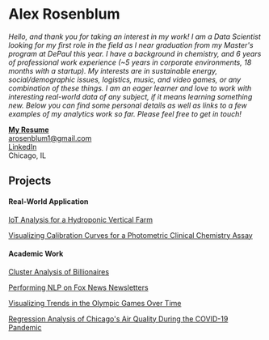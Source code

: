 # Alex Rosenblum
*Hello, and thank you for taking an interest in my work! I am a Data Scientist looking for my first role in the field as I near graduation from my Master's program at DePaul this year. I have a background in chemistry, and 6 years of professional work experience (~5 years in corporate environments, 18 months with a startup). My interests are in sustainable energy, social/demographic issues, logistics, music, and video games, or any combination of these things. I am an eager learner and love to work with interesting real-world data of any subject, if it means learning something new. Below you can find some personal details as well as links to a few examples of my analytics work so far. Please feel free to get in touch!*

[**My Resume**](https://github.com/arosenblum1/arosenblum1/blob/main/Resume%20-%20Alex%20Rosenblum.pdf)  
arosenblum1@gmail.com  
[LinkedIn](https://www.linkedin.com/in/alexanderrosenblum/)  
Chicago, IL


## Projects
#### Real-World Application
[IoT Analysis for a Hydroponic Vertical Farm](https://github.com/arosenblum1/arosenblum1/tree/main/Projects/Rosies_Farm)

[Visualizing Calibration Curves for a Photometric Clinical Chemistry Assay](https://github.com/arosenblum1/arosenblum1/blob/main/Projects/CC_CalCurves.md)

#### Academic Work
[Cluster Analysis of Billionaires](https://github.com/arosenblum1/arosenblum1/blob/main/Projects/Billionaires.md)

[Performing NLP on Fox News Newsletters](https://github.com/arosenblum1/arosenblum1/blob/main/Projects/FoxNews.md)

[Visualizing Trends in the Olympic Games Over Time](https://github.com/arosenblum1/arosenblum1/blob/main/Projects/olympics.md)

[Regression Analysis of Chicago's Air Quality During the COVID-19 Pandemic](https://arosenblum1.github.io/arosenblum1/Portfolio/Regression%20Analysis%20of%20Chicago%27s%20Air%20Quality%20During%20the%20COVID-19%20Pandemic/Report%20-%20ChicagoAirQuality.pdf)



